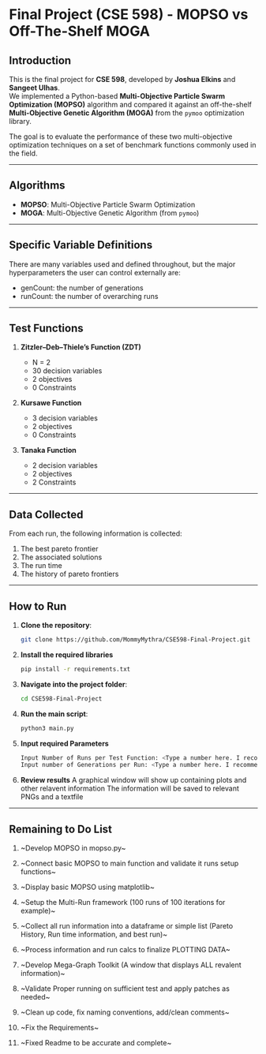 # Final Project (CSE 598) - MOPSO vs Off-The-Shelf MOGA

## Introduction

This is the final project for **CSE 598**, developed by **Joshua Elkins** and **Sangeet Ulhas**.  
We implemented a Python-based **Multi-Objective Particle Swarm Optimization (MOPSO)** algorithm and compared it against an off-the-shelf **Multi-Objective Genetic Algorithm (MOGA)** from the `pymoo` optimization library.  

The goal is to evaluate the performance of these two multi-objective optimization techniques on a set of benchmark functions commonly used in the field.

---

## Algorithms

- **MOPSO**: Multi-Objective Particle Swarm Optimization  
- **MOGA**: Multi-Objective Genetic Algorithm (from `pymoo`)

---

## Specific Variable Definitions
There are many variables used and defined throughout, but the major hyperparameters the user can control externally are:
- genCount: the number of generations
- runCount: the number of overarching runs

---

## Test Functions
1. **Zitzler–Deb–Thiele’s Function (ZDT)**
   - N = 2
   - 30 decision variables
   - 2 objectives 
   - 0 Constraints

2. **Kursawe Function**
   - 3 decision variables
   - 2 objectives
   - 0 Constraints

3. **Tanaka Function**
   - 2 decision variables
   - 2 objectives  
   - 2 Constraints

---

## Data Collected

From each run, the following information is collected:
1. The best pareto frontier
2. The associated solutions
3. The run time
4. The history of pareto frontiers

---

## How to Run

1. **Clone the repository**:
   ```bash
   git clone https://github.com/MommyMythra/CSE598-Final-Project.git
   ```

2. **Install the required libraries**
    ```bash
    pip install -r requirements.txt
    ```


3. **Navigate into the project folder**:
    ```bash
    cd CSE598-Final-Project
    ```
4. **Run the main script**:
    ```bash
    python3 main.py
    ```

5. **Input required Parameters**
    ```bash
    Input Number of Runs per Test Function: <Type a number here. I recommend 5-20>
    Input number of Generations per Run: <Type a number here. I recommend 50-100>
    ```
6. **Review results**
    A graphical window will show up containing plots and other relavent information
    The information will be saved to relevant PNGs and a textfile

---

## Remaining to Do List

1. ~Develop MOPSO in mopso.py~

2. ~Connect basic MOPSO to main function and validate it runs setup functions~

3. ~Display basic MOPSO using matplotlib~

4. ~Setup the Multi-Run framework (100 runs of 100 iterations for example)~

5. ~Collect all run information into a dataframe or simple list (Pareto History, Run time information, and best run)~

6. ~Process information and run calcs to finalize PLOTTING DATA~

7. ~Develop Mega-Graph Toolkit (A window that displays ALL revalent information)~

8. ~Validate Proper running on sufficient test and apply patches as needed~

9. ~Clean up code, fix naming conventions, add/clean comments~

10. ~Fix the Requirements~

11. ~Fixed Readme to be accurate and complete~
